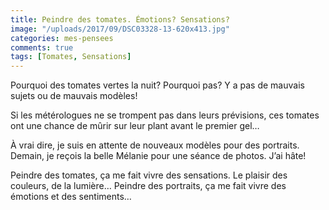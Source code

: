 ```yaml
---
title: Peindre des tomates. Émotions? Sensations?
image: "/uploads/2017/09/DSC03328-13-620x413.jpg"
categories: mes-pensees
comments: true
tags: [Tomates, Sensations]
---
```


Pourquoi des tomates vertes la nuit? Pourquoi pas? Y a pas de mauvais sujets ou de mauvais modèles!

Si les métérologues ne se trompent pas dans leurs prévisions, ces tomates ont une chance de mûrir sur leur plant avant le premier gel… 

À vrai dire, je suis en attente de nouveaux modèles pour des portraits. Demain, je reçois la belle Mélanie pour une séance de photos. J’ai hâte!

Peindre des tomates, ça me fait vivre des sensations. Le plaisir des couleurs, de la lumière… Peindre des portraits, ça me fait vivre des émotions et des sentiments…